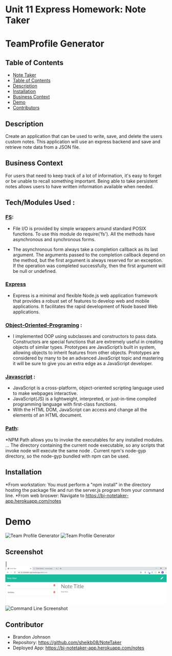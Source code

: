 # Unit 11 Express Homework: Note Taker

# TeamProfile Generator

## Table of Contents
  - [Note Taker](#note-taker)
  - [Table of Contents](#table-of-contents)
  - [Description](#description)
  - [Installation](#installation)
  - [Business Context](#business-context)
  - [Demo](#demo)
  - [Contributors](#contributors)


## Description

Create an application that can be used to write, save, and delete the users custom notes. This application will use an express backend and save and retrieve note data from a JSON file.


## Business Context

For users that need to keep track of a lot of information, it's easy to forget or be unable to recall something important. Being able to take persistent notes allows users to have written information available when needed.
## Tech/Modules Used :

### [FS](https://nodejs.dev/learn/the-nodejs-fs-module):
* File I/O is provided by simple wrappers around standard POSIX functions. To use this module do require('fs'). All the methods have asynchronous and synchronous forms.

* The asynchronous form always take a completion callback as its last argument. The arguments passed to the completion callback depend on the method, but the first argument is always reserved for an exception. If the operation was completed successfully, then the first argument will be null or undefined.

### [Express](https://www.npmjs.com/package/expres)
* Express is a minimal and flexible Node.js web application framework that provides a robust set of features to develop web and mobile applications. It facilitates the rapid development of Node based Web applications.


### [Object-Oriented-Programing](https://developer.mozilla.org/en-US/docs/Learn/JavaScript/Objects/Object-oriented_JS#Object-oriented_programming_%E2%80%94_the_basics) : 
* I implemented OOP using subclasses and constructors to pass data. Constructors are special functions that are extremely useful in creating objects of similar types. Prototypes are JavaScript’s built in system, allowing objects to inherit features from other objects. Prototypes are considered by many to be an advanced JavaScript topic and mastering it will be sure to give you an extra edge as a JavaScript developer.

### [Javascript](https://developer.mozilla.org/en-US/docs/Web/JavaScript) : 
* JavaScript is a cross-platform, object-oriented scripting language used to make webpages interactive.
* JavaScript(JS) is a lightweight, interpreted, or just-in-time compiled programming language with first-class functions. 
* With the HTML DOM, JavaScript can access and change all the elements of an HTML document.

### [Path](https://www.npmjs.com/package/path):
*NPM Path allows you to invoke the executables for any installed modules. ... The directory containing the current node executable, so any scripts that invoke node will execute the same node . Current npm's node-gyp directory, so the node-gyp bundled with npm can be used.

## Installation 
*From workstation: You must perform a "npm install" in the directory hosting the package file and run the server.js program from your command line.
*From web broswer: Navigate to https://bj-notetaker-app.herokuapp.com/notes

# Demo
![Team Profile Generator](Develop/public/assets/demo.gif) 
![Team Profile Generator](Develop/public/assets/demo1.gif)

## Screenshot  
|![HTML Screenshot](Develop/public/assets/screen.JPG)
![Command Line Screenshot](Develop/public/assets/screen1.JPG)

## Contributor
* Brandon Johnson
* Repository: https://github.com/sheikb08/NoteTaker
* Deployed App: https://bj-notetaker-app.herokuapp.com/notes


